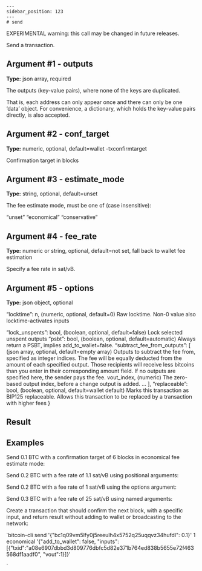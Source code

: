 
    ---
    sidebar_position: 123
    ---
    # send

EXPERIMENTAL warning: this call may be changed in future releases.

Send a transaction.

## Argument #1 - outputs

**Type:** json array, required

The outputs (key-value pairs), where none of the keys are duplicated.

That is, each address can only appear once and there can only be one ‘data’ object. For convenience, a dictionary, which holds the key-value pairs directly, is also accepted.

## Argument #2 - conf\_target

**Type:** numeric, optional, default=wallet -txconfirmtarget

Confirmation target in blocks

## Argument #3 - estimate\_mode

**Type:** string, optional, default=unset

The fee estimate mode, must be one of (case insensitive):

“unset” “economical” “conservative”

## Argument #4 - fee\_rate

**Type:** numeric or string, optional, default=not set, fall back to wallet fee estimation

Specify a fee rate in sat/vB.

## Argument #5 - options

**Type:** json object, optional

“locktime”: n, (numeric, optional, default=0) Raw locktime. Non-0 value also locktime-activates inputs

“lock\_unspents”: bool, (boolean, optional, default=false) Lock selected unspent outputs “psbt”: bool, (boolean, optional, default=automatic) Always return a PSBT, implies add\_to\_wallet=false. “subtract\_fee\_from\_outputs”: \[ (json array, optional, default=empty array) Outputs to subtract the fee from, specified as integer indices. The fee will be equally deducted from the amount of each specified output. Those recipients will receive less bitcoins than you enter in their corresponding amount field. If no outputs are specified here, the sender pays the fee. vout\_index, (numeric) The zero-based output index, before a change output is added. … \], “replaceable”: bool, (boolean, optional, default=wallet default) Marks this transaction as BIP125 replaceable. Allows this transaction to be replaced by a transaction with higher fees }

## Result

## Examples

Send 0.1 BTC with a confirmation target of 6 blocks in economical fee estimate mode:

Send 0.2 BTC with a fee rate of 1.1 sat/vB using positional arguments:

Send 0.2 BTC with a fee rate of 1 sat/vB using the options argument:

Send 0.3 BTC with a fee rate of 25 sat/vB using named arguments:

Create a transaction that should confirm the next block, with a specific input, and return result without adding to wallet or broadcasting to the network:

`bitcoin-cli send '{"bc1q09vm5lfy0j5reeulh4x5752q25uqqvz34hufdl": 0.1}' 1 economical '{"add_to_wallet": false, "inputs": [{"txid":"a08e6907dbbd3d809776dbfc5d82e371b764ed838b5655e72f463568df1aadf0", "vout":1}]}'

`